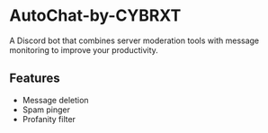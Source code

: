 # AutoChat-by-CYBRXT
A Discord bot that combines server moderation tools with message monitoring to improve your productivity.
## Features
- Message deletion
- Spam pinger
- Profanity filter
